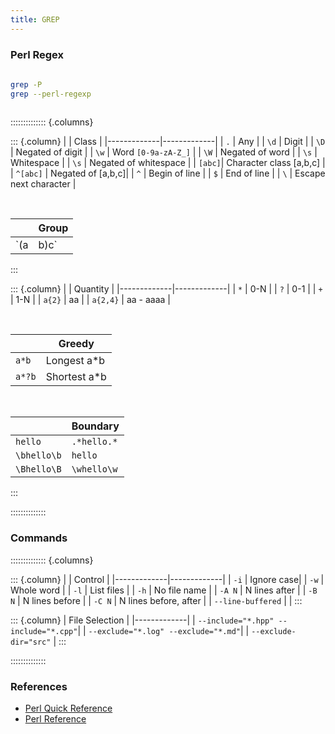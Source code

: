 ```yaml
---
title: GREP
---
```


### Perl Regex
```sh
  
grep -P
grep --perl-regexp
  
```

:::::::::::::: {.columns}

::: {.column}
| | Class |
|-------------|-------------|
| `.` | Any |
| `\d` | Digit |
| `\D` | Negated of digit |
| `\w` | Word `[0-9a-zA-Z_]` |
| `\W` | Negated of word |
| `\s` | Whitespace |
| `\s` | Negated of whitespace |
| `[abc]`| Character class [a,b,c] |
| `^[abc]` | Negated of [a,b,c]|
| `^` | Begin of line |
| `$` | End of line |
| `\` | Escape next character |

<br>

| | Group |
|-------------|-------------|
| `(a|b)c` | Match ab, ac |

:::


::: {.column}
| | Quantity |
|-------------|-------------|
| `*` | 0-N |
| `?` | 0-1 |
| `+` | 1-N |
| `a{2}` | aa |
| `a{2,4}` | aa - aaaa |

<br>

| | Greedy |
|-------------|-------------|
| `a*b` |  Longest a*b |
| `a*?b` | Shortest a*b |

<br>

| | Boundary |
|-------------|-------------|
| `hello` | `.*hello.*`  |
| `\bhello\b` | `hello`  |
| `\Bhello\B` | `\whello\w` |

:::

::::::::::::::


### Commands
:::::::::::::: {.columns}

::: {.column}
| | Control |
|-------------|-------------|
| `-i` | Ignore case|
| `-w` | Whole word |
| `-l` | List files |
| `-h` | No file name |
| `-A N` | N lines after |
| `-B N` | N lines before |
| `-C N` | N lines before, after |
| `--line-buffered` | |
:::


::: {.column}
| File Selection |
|-------------|
| `--include="*.hpp" --include="*.cpp"`|
| `--exclude="*.log" --exclude="*.md"`|
| `--exclude-dir="src"` |
:::

::::::::::::::

### References
- [Perl Quick Reference](https://perldoc.perl.org/perlrequick)
- [Perl Reference](https://perldoc.perl.org/perlre)
